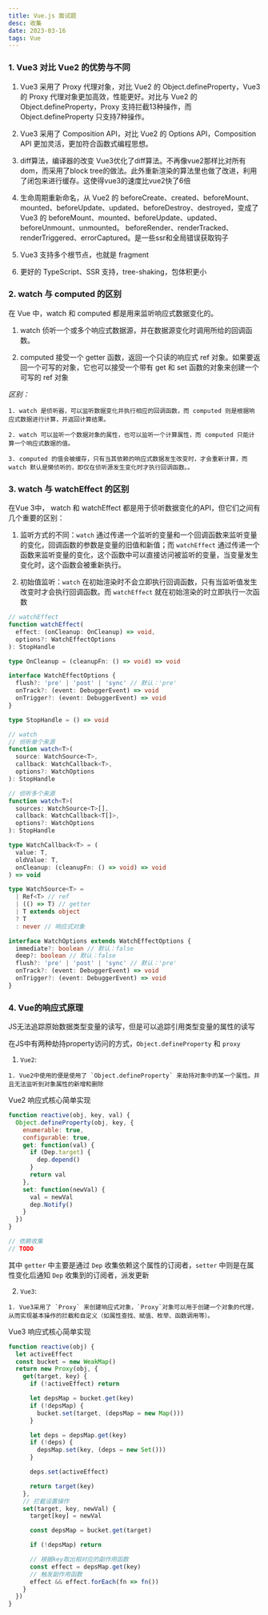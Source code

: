 ```yaml
---
title: Vue.js 面试题
desc: 收集
date: 2023-03-16
tags: Vue
---
```


### 1. Vue3 对比 Vue2 的优势与不同

  1. Vue3 采用了 Proxy 代理对象，对比 Vue2 的 Object.defineProperty，Vue3 的 Proxy 代理对象更加高效，性能更好。对比与 Vue2 的 Object.defineProperty，Proxy 支持拦截13种操作，而 Object.defineProperty 只支持7种操作。

  2. Vue3 采用了 Composition API，对比 Vue2 的 Options API，Composition API 更加灵活，更加符合函数式编程思想。

  3. diff算法，编译器的改变 Vue3优化了diff算法。不再像vue2那样比对所有dom，而采用了block tree的做法。此外重新渲染的算法里也做了改进，利用了闭包来进行缓存。这使得vue3的速度比vue2快了6倍

  4. 生命周期重新命名，从 Vue2 的 beforeCreate、created、beforeMount、mounted、beforeUpdate、updated、beforeDestroy、destroyed，变成了 Vue3 的 beforeMount、mounted、beforeUpdate、updated、beforeUnmount、unmounted。
  beforeRender、renderTracked、renderTriggered、errorCaptured。是一些ssr和全局错误获取钩子

  5. Vue3 支持多个根节点，也就是 fragment

  6. 更好的 TypeScript、SSR 支持，tree-shaking，包体积更小

### 2. watch 与 computed 的区别

  在 Vue 中，watch 和 computed 都是用来监听响应式数据变化的。

  1. watch 侦听一个或多个响应式数据源，并在数据源变化时调用所给的回调函数。

  2. computed 接受一个 getter 函数，返回一个只读的响应式 ref 对象。如果要返回一个可写的对象，它也可以接受一个带有 get 和 set 函数的对象来创建一个可写的 ref 对象

  *区别：*

    1. watch 是侦听器，可以监听数据变化并执行相应的回调函数，而 computed 则是根据响应式数据进行计算，并返回计算结果。

    2. watch 可以监听一个数据对象的属性，也可以监听一个计算属性，而 computed 只能计算一个响应式数据的值。

    3. computed 的值会被缓存，只有当其依赖的响应式数据发生改变时，才会重新计算，而 watch 默认是懒侦听的，即仅在侦听源发生变化时才执行回调函数。。

### 3. watch 与 watchEffect 的区别

  在Vue 3中， watch 和 watchEffect 都是用于侦听数据变化的API，但它们之间有几个重要的区别：

  1. 监听方式的不同：`watch` 通过传递一个监听的变量和一个回调函数来监听变量的变化，回调函数的参数是变量的旧值和新值；而 `watchEffect` 通过传递一个函数来监听变量的变化，这个函数中可以直接访问被监听的变量，当变量发生变化时，这个函数会被重新执行。

  2. 初始值监听：`watch` 在初始渲染时不会立即执行回调函数，只有当监听值发生改变时才会执行回调函数。而 `watchEffect` 就在初始渲染的时立即执行一次函数

  ```ts
  // watchEffect
  function watchEffect(
    effect: (onCleanup: OnCleanup) => void,
    options?: WatchEffectOptions
  ): StopHandle

  type OnCleanup = (cleanupFn: () => void) => void

  interface WatchEffectOptions {
    flush?: 'pre' | 'post' | 'sync' // 默认：'pre'
    onTrack?: (event: DebuggerEvent) => void
    onTrigger?: (event: DebuggerEvent) => void
  }

  type StopHandle = () => void

  // watch 
  // 侦听单个来源
  function watch<T>(
    source: WatchSource<T>,
    callback: WatchCallback<T>,
    options?: WatchOptions
  ): StopHandle

  // 侦听多个来源
  function watch<T>(
    sources: WatchSource<T>[],
    callback: WatchCallback<T[]>,
    options?: WatchOptions
  ): StopHandle

  type WatchCallback<T> = (
    value: T,
    oldValue: T,
    onCleanup: (cleanupFn: () => void) => void
  ) => void

  type WatchSource<T> =
    | Ref<T> // ref
    | (() => T) // getter
    | T extends object
    ? T
    : never // 响应式对象

  interface WatchOptions extends WatchEffectOptions {
    immediate?: boolean // 默认：false
    deep?: boolean // 默认：false
    flush?: 'pre' | 'post' | 'sync' // 默认：'pre'
    onTrack?: (event: DebuggerEvent) => void
    onTrigger?: (event: DebuggerEvent) => void
  }
  ```
### 4. Vue的响应式原理

  JS无法追踪原始数据类型变量的读写，但是可以追踪引用类型变量的属性的读写

  在JS中有两种劫持property访问的方式，`Object.defineProperty` 和 `proxy`

  1. `Vue2`:

    1. Vue2中使用的便是使用了 `Object.defineProperty` 来劫持对象中的某一个属性。并且无法监听到对象属性的新增和删除

  Vue2 响应式核心简单实现

  ```js
  function reactive(obj, key, val) {
    Object.defineProperty(obj, key, {
      enumerable: true,
      configurable: true,
      get: function(val) {
        if (Dep.target) {
          dep.depend()
        }
        return val
      },
      set: function(newVal) {
        val = newVal
        dep.Notify()
      }
    })
  }
  
  // 依赖收集
  // TODO
  ```
  其中 `getter` 中主要是通过 `Dep` 收集依赖这个属性的订阅者，`setter` 中则是在属性变化后通知 `Dep` 收集到的订阅者，派发更新

  2. `Vue3`: 

    1. Vue3采用了 `Proxy` 来创建响应式对象，`Proxy`对象可以用于创建一个对象的代理，从而实现基本操作的拦截和自定义（如属性查找、赋值、枚举、函数调用等）。

  Vue3 响应式核心简单实现
  ```js
  function reactive(obj) {
    let activeEffect
    const bucket = new WeakMap()
    return new Proxy(obj, {
      get(target, key) {
        if (!activeEffect) return

        let depsMap = bucket.get(key)
        if (!depsMap) {
          bucket.set(target, (depsMap = new Map()))
        }

        let deps = depsMap.get(key)
        if (!deps) {
          depsMap.set(key, (deps = new Set()))
        }

        deps.set(activeEffect)

        return target(key)
      },
      // 拦截设置操作
      set(target, key, newVal) {
        target[key] = newVal

        const depsMap = bucket.get(target)

        if (!depsMap) return

        // 根据key取出相对应的副作用函数
        const effect = depsMap.get(key)
        // 触发副作用函数
        effect && effect.forEach(fn => fn())
      }
    })
  }
  ```
